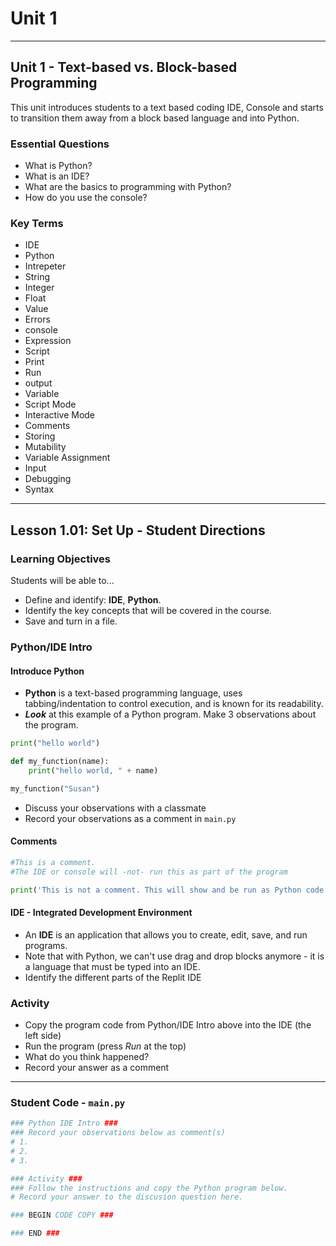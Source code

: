 # Unit 1
---
## Unit 1 - Text-based vs. Block-based Programming

This unit introduces students to a text based coding IDE, Console and starts to transition them away from a block based language and into Python.

### Essential Questions

* What is Python?
* What is an IDE?
* What are the basics to programming with Python?
* How do you use the console?

### Key Terms

* IDE
* Python
* Intrepeter
* String
* Integer
* Float
* Value
* Errors
* console
* Expression
* Script
* Print
* Run
* output
* Variable
* Script Mode
* Interactive Mode
* Comments
* Storing
* Mutability
* Variable Assignment
* Input
* Debugging
* Syntax

---
## Lesson 1.01: Set Up - Student Directions

### Learning Objectives

Students will be able to...

* Define and identify: **IDE**, **Python**.
* Identify the key concepts that will be covered in the course.
* Save and turn in a file.

### Python/IDE Intro

#### Introduce Python

* **Python** is a text-based programming language, uses tabbing/indentation to control execution, and is known for its readability.
* ___Look___ at this example of a Python program. Make 3 observations about the program.

```python
print("hello world")

def my_function(name):
    print("hello world, " + name)

my_function("Susan")
```

* Discuss your observations with a classmate
* Record your observations as a comment in `main.py`

#### Comments

```python
#This is a comment.
#The IDE or console will -not- run this as part of the program

print('This is not a comment. This will show and be run as Python code.')
```

#### IDE - Integrated Development Environment

* An **IDE** is an application that allows you to create, edit, save, and run programs.
* Note that with Python, we can't use drag and drop blocks anymore - it is a language that must be typed into an IDE.
* Identify the different parts of the Replit IDE


### Activity 

* Copy the program code from Python/IDE Intro above into the IDE (the left side)
* Run the program (press *Run* at the top)
* What do you think happened?
* Record your answer as a comment
---
### Student Code - `main.py`
```python
### Python IDE Intro ###
### Record your observations below as comment(s)
# 1.
# 2.
# 3. 

### Activity ###
### Follow the instructions and copy the Python program below. 
# Record your answer to the discusion question here.

### BEGIN CODE COPY ###

### END ###
```